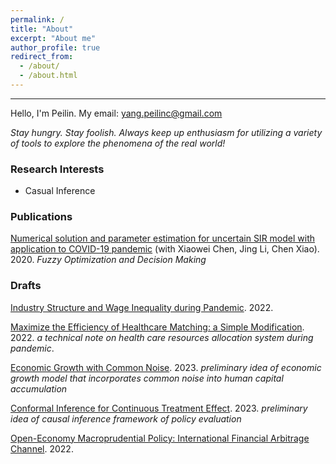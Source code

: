 ```yaml
---
permalink: /
title: "About"
excerpt: "About me"
author_profile: true
redirect_from: 
  - /about/
  - /about.html
---
```

------

Hello, I'm Peilin. My email: yang.peilinc@gmail.com

_Stay hungry. Stay foolish. Always keep up enthusiasm for utilizing a variety of tools to explore the phenomena of the real world!_

### Research Interests
- Casual Inference


### Publications

[Numerical solution and parameter estimation for uncertain SIR model with application to COVID-19 pandemic](https://tteclinc.github.io/peilinyang//files/UncertaintySIR.pdf) (with Xiaowei Chen, Jing Li, Chen Xiao). 2020. *Fuzzy Optimization and Decision Making*

### Drafts

[Industry Structure and Wage Inequality during Pandemic](https://tteclinc.github.io/peilinyang//files/Inequality.pdf). 2022.

[Maximize the Efficiency of Healthcare Matching: a Simple Modification](https://tteclinc.github.io/peilinyang//files/Healthcare_matching.pdf). 2022. _a technical note on health care resources allocation system during pandemic_.

[Economic Growth with Common Noise](https://tteclinc.github.io/peilinyang//files/MFG_HC.pdf). 2023. _preliminary idea of economic growth model that incorporates common noise into human capital accumulation_

[Conformal Inference for Continuous Treatment Effect](https://tteclinc.github.io/peilinyang//files/RP_conformal.pdf). 2023. _preliminary idea of causal inference framework of policy evaluation_

[Open-Economy Macroprudential Policy: International Financial Arbitrage Channel](https://tteclinc.github.io/peilinyang//files/Macroprodential0612.pdf). 2022.

